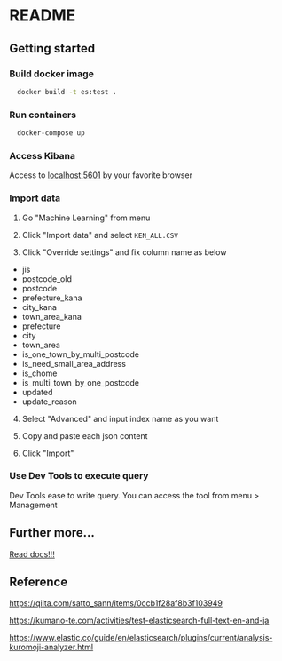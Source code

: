 # README

## Getting started

### Build docker image

```bash
  docker build -t es:test .
```

### Run containers

```bash
  docker-compose up
```

### Access Kibana

Access to [localhost:5601](http://localhost:5601) by your favorite browser

### Import data

1. Go "Machine Learning" from menu

2. Click "Import data" and select `KEN_ALL.CSV`

3. Click "Override settings" and fix column name as below

- jis
- postcode_old
- postcode
- prefecture_kana
- city_kana
- town_area_kana
- prefecture
- city
- town_area
- is_one_town_by_multi_postcode
- is_need_small_area_address
- is_chome
- is_multi_town_by_one_postcode
- updated
- update_reason

4. Select "Advanced" and input index name as you want

5. Copy and paste each json content

6. Click "Import"

### Use Dev Tools to execute query

Dev Tools ease to write query. You can access the tool from menu > Management

## Further more...

[Read docs!!!](https://www.elastic.co/guide/en/elasticsearch/reference/current/search-your-data.html)

## Reference

https://qiita.com/satto_sann/items/0ccb1f28af8b3f103949

https://kumano-te.com/activities/test-elasticsearch-full-text-en-and-ja

https://www.elastic.co/guide/en/elasticsearch/plugins/current/analysis-kuromoji-analyzer.html
